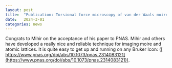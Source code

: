```yaml
---
layout: post
title:  "Publication: Torsional force microscopy of van der Waals moirés and atomic lattices"
date:   2024-3-01
categories: news
---
```


Congrats to Mihir on the acceptance of his paper to PNAS. Mihir and others have developed a really nice and reliable technique for imaging moire and atomic lattices. It is quite easy to get up and running on any Bruker Icon: ([ 	
https://www.pnas.org/doi/abs/10.1073/pnas.2314083121](https://www.pnas.org/doi/abs/10.1073/pnas.2314083121)).
